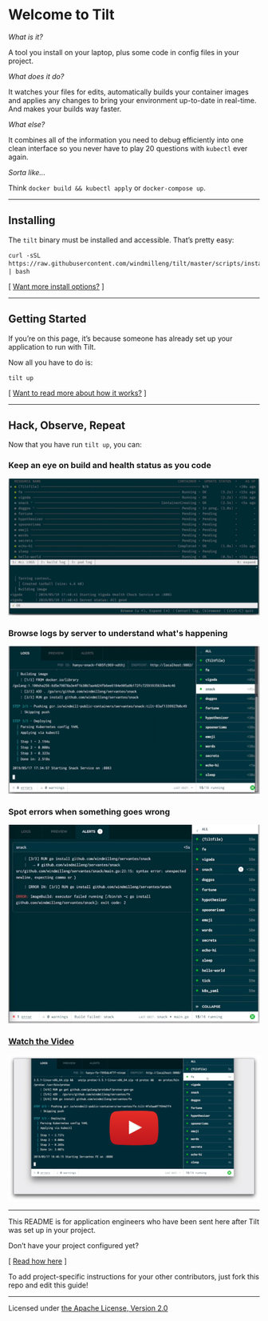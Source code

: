 # Welcome to Tilt

_What is it?_

A tool you install on your laptop, plus some code in config files in your
project.

_What does it do?_

It watches your files for edits, automatically builds your container images and
applies any changes to bring your environment up-to-date in real-time. And makes
your builds way faster.

_What else?_

It combines all of the information you need to debug efficiently into one clean
interface so you never have to play 20 questions with `kubectl` ever again.

_Sorta like..._

Think `docker build && kubectl apply` or `docker-compose up`.

---

## Installing

The `tilt` binary must be installed and accessible. That’s pretty easy:

<pre style="user-select:all"><code>curl -sSL https://raw.githubusercontent.com/windmilleng/tilt/master/scripts/install.sh | bash</code></pre>

[ [Want more install options?](https://docs.tilt.dev/install) ]

---

## Getting Started

If you’re on this page, it’s because someone has already set up your application to run with Tilt.

Now all you have to do is:

<pre style="user-select:all"><code>tilt up</code></pre>

[ [Want to read more about how it works?](https://docs.tilt.dev) ]

---

## Hack, Observe, Repeat

Now that you have run `tilt up`, you can:

### Keep an eye on build and health status as you code

![Build Status](img/tilt-feature-1.png)

### Browse logs by server to understand what's happening

![Browse Logs](img/tilt-feature-2.png)

### Spot errors when something goes wrong

![Spot Errors](img/tilt-feature-3.png)

### [Watch the Video](https://www.youtube.com/watch?v=oSljj0zHd7U)

[![Watch the Video](img/videothumb.png)](https://www.youtube.com/watch?v=oSljj0zHd7U)

---

This README is for application engineers who have been sent here after Tilt was
set up in your project.

Don’t have your project configured yet? 

[ [Read how here](https://docs.tilt.dev/tutorial.html) ]

To add project-specific instructions for your other contributors,
just fork this repo and edit this guide!

---

Licensed under [the Apache License, Version 2.0](LICENSE)

